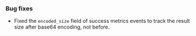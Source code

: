 ### Bug fixes

- Fixed the `encoded_size` field of success metrics events to track the result size after base64 encoding, not before.
